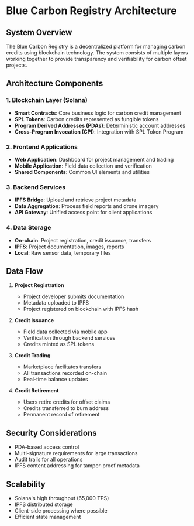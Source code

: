 # Blue Carbon Registry Architecture

## System Overview

The Blue Carbon Registry is a decentralized platform for managing carbon credits using blockchain technology. The system consists of multiple layers working together to provide transparency and verifiability for carbon offset projects.

## Architecture Components

### 1. Blockchain Layer (Solana)
- **Smart Contracts**: Core business logic for carbon credit management
- **SPL Tokens**: Carbon credits represented as fungible tokens
- **Program Derived Addresses (PDAs)**: Deterministic account addresses
- **Cross-Program Invocation (CPI)**: Integration with SPL Token Program

### 2. Frontend Applications
- **Web Application**: Dashboard for project management and trading
- **Mobile Application**: Field data collection and verification
- **Shared Components**: Common UI elements and utilities

### 3. Backend Services
- **IPFS Bridge**: Upload and retrieve project metadata
- **Data Aggregation**: Process field reports and drone imagery
- **API Gateway**: Unified access point for client applications

### 4. Data Storage
- **On-chain**: Project registration, credit issuance, transfers
- **IPFS**: Project documentation, images, reports
- **Local**: Raw sensor data, temporary files

## Data Flow

1. **Project Registration**
   - Project developer submits documentation
   - Metadata uploaded to IPFS
   - Project registered on blockchain with IPFS hash

2. **Credit Issuance**
   - Field data collected via mobile app
   - Verification through backend services
   - Credits minted as SPL tokens

3. **Credit Trading**
   - Marketplace facilitates transfers
   - All transactions recorded on-chain
   - Real-time balance updates

4. **Credit Retirement**
   - Users retire credits for offset claims
   - Credits transferred to burn address
   - Permanent record of retirement

## Security Considerations

- PDA-based access control
- Multi-signature requirements for large transactions
- Audit trails for all operations
- IPFS content addressing for tamper-proof metadata

## Scalability

- Solana's high throughput (65,000 TPS)
- IPFS distributed storage
- Client-side processing where possible
- Efficient state management
